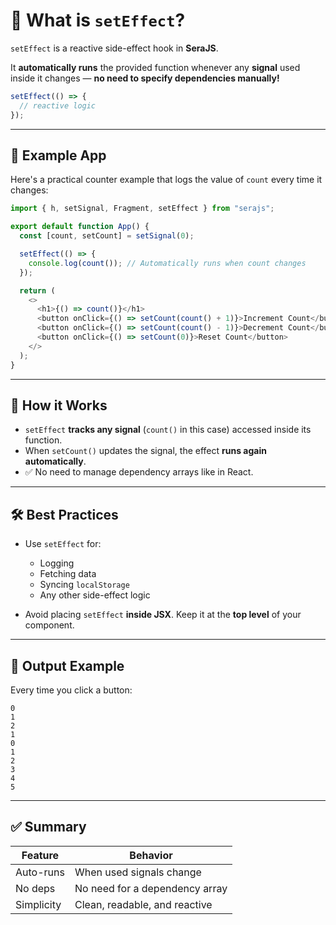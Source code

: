 # 🔄 What is `setEffect`?

`setEffect` is a reactive side-effect hook in **SeraJS**.

It **automatically runs** the provided function whenever any **signal** used
inside it changes — **no need to specify dependencies manually!**

```js
setEffect(() => {
  // reactive logic
});
```

---

## 🚀 Example App

Here's a practical counter example that logs the value of `count` every time it
changes:

```js
import { h, setSignal, Fragment, setEffect } from "serajs";

export default function App() {
  const [count, setCount] = setSignal(0);

  setEffect(() => {
    console.log(count()); // Automatically runs when count changes
  });

  return (
    <>
      <h1>{() => count()}</h1>
      <button onClick={() => setCount(count() + 1)}>Increment Count</button>
      <button onClick={() => setCount(count() - 1)}>Decrement Count</button>
      <button onClick={() => setCount(0)}>Reset Count</button>
    </>
  );
}
```

---

## 🧠 How it Works

- `setEffect` **tracks any signal** (`count()` in this case) accessed inside its
  function.
- When `setCount()` updates the signal, the effect **runs again automatically**.
- ✅ No need to manage dependency arrays like in React.

---

## 🛠 Best Practices

- Use `setEffect` for:

  - Logging
  - Fetching data
  - Syncing `localStorage`
  - Any other side-effect logic

- Avoid placing `setEffect` **inside JSX**. Keep it at the **top level** of your
  component.

---

## 🧪 Output Example

Every time you click a button:

```
0
1
2
1
0
1
2
3
4
5
```

---

## ✅ Summary

| Feature    | Behavior                       |
| ---------- | ------------------------------ |
| Auto-runs  | When used signals change       |
| No deps    | No need for a dependency array |
| Simplicity | Clean, readable, and reactive  |
